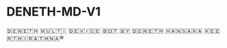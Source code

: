 # DENETH-MD-V1
​🇩​​🇪​​🇳​​🇪​​🇹​​🇭​ ​🇲​​🇺​​🇱​​🇹​​🇮​ ​🇩​​🇪​​🇻​​🇮​​🇨​​🇪​ ​🇧​​🇴​​🇹​ ​🇧​​🇾​ ​🇩​​🇪​​🇳​​🇪​​🇹​​🇭​ ​🇭​​🇦​​🇳​​🇸​​🇦​​🇰​​🇦​ ​🇰​​🇪​​🇪​​🇷​​🇹​​🇭​​🇮​​🇷​​🇦​​🇹​​🇭​​🇳​​🇦​®
